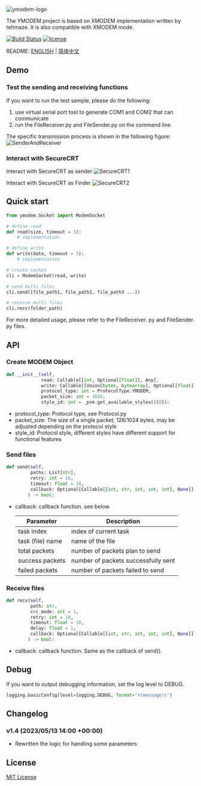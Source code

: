 ![ymodem-logo](https://raw.githubusercontent.com/alexwoo1900/ymodem/master/docs/assets/ymodem-logo.png)

The YMODEM project is based on XMODEM implementation written by tehmaze. It is also compatible with XMODEM mode.

[![Build Status](https://www.travis-ci.org/alexwoo1900/ymodem.svg?branch=master)](https://www.travis-ci.org/alexwoo1900/ymodem)
[![license](https://img.shields.io/github/license/mashape/apistatus.svg)](https://opensource.org/licenses/MIT)


README: [ENGLISH](https://github.com/alexwoo1900/ymodem/blob/master/README.md) | [简体中文](https://github.com/alexwoo1900/ymodem/blob/master/README_CN.md)


## Demo

### Test the sending and receiving functions

If you want to run the test sample, please do the following:
1. use virtual serial port tool to generate COM1 and COM2 that can communicate
2. run the FileReceiver.py and FileSender.py on the command line

The specific transmission process is shown in the following figure:
![SenderAndReceiver](https://raw.githubusercontent.com/alexwoo1900/ymodem/master/docs/assets/console_test.gif)

### Interact with SecureCRT

Interact with SecureCRT as sender
![SecureCRT1](https://raw.githubusercontent.com/alexwoo1900/ymodem/master/docs/assets/sender.gif)

Interact with SecureCRT as Finder
![SecureCRT2](https://raw.githubusercontent.com/alexwoo1900/ymodem/master/docs/assets/receiver.gif)

## Quick start

```python
from ymodem.Socket import ModemSocket

# define read
def read(size, timeout = 3):
    # implementation

# define write
def write(data, timeout = 3):
    # implementation

# create socket
cli = ModemSocket(read, write)

# send multi files
cli.send([file_path1, file_path2, file_path3 ...])

# receive multi files
cli.recv(folder_path)
```

For more detailed usage, please refer to the FileReceiver. py and FileSender. py files.

## API

### Create MODEM Object

```python
def __init__(self, 
             read: Callable[[int, Optional[float]], Any], 
             write: Callable[[Union[bytes, bytearray], Optional[float]], Any], 
             protocol_type: int = ProtocolType.YMODEM, 
             packet_size: int = 1024,
             style_id: int = _psm.get_available_styles()[0]):
```
- protocol_type: Protocol type, see Protocol.py
- packet_size: The size of a single packet, 128/1024 bytes, may be adjusted depending on the protocol style
- style_id: Protocol style, different styles have different support for functional features

### Send files

```python
def send(self, 
         paths: List[str], 
         retry: int = 10, 
         timeout: float = 10, 
         callback: Optional[Callable[[int, str, int, int, int], None]] = None
        ) -> bool:
```

- callback: callback function. see below.

    Parameter | Description
    -|-
    task index | index of current task
    task (file) name | name of the file
    total packets | number of packets plan to send
    success packets | number of packets successfully sent
    failed packets | number of packets failed to send

### Receive files

```python
def recv(self, 
         path: str, 
         crc_mode: int = 1, 
         retry: int = 10, 
         timeout: float = 10, 
         delay: float = 1, 
         callback: Optional[Callable[[int, str, int, int, int], None]] = None
        ) -> bool:
```

- callback: callback function. Same as the callback of send().

## Debug

If you want to output debugging information, set the log level to DEBUG.

```python
logging.basicConfig(level=logging.DEBUG, format='%(message)s')
```

## Changelog
### v1.4 (2023/05/13 14:00 +00:00)

- Rewritten the logic for handling some parameters

## License 
[MIT License](https://opensource.org/licenses/MIT)
